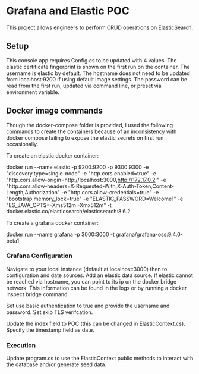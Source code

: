 # Grafana and Elastic POC

This project allows engineers to perform CRUD operations on ElasticSearch.

## Setup
This console app requires Config.cs to be updated with 4 values.
The elastic certificate fingerprint is shown on the first run on the container.
The username is elastic by default.
The hostname does not need to be updated from localhost:9200 if using default image settings.
The password can be read from the first run, updated via command line, or preset via environment variable.

## Docker image commands

Though the docker-compose folder is provided, I used the following commands to create the containers because of an inconsistency with docker compose
failing to expose the elastic secrets on first run occasionally. 

To create an elastic docker container:

docker run --name elastic -p 9200:9200 -p 9300:9300  -e "discovery.type=single-node" -e "http.cors.enabled=true" -e "http.cors.allow-origin=http://localhost:3000,http://172.17.0.2:" -e "http.cors.allow-headers=X-Requested-With,X-Auth-Token,Content-Length,Authorization" -e "http.cors.allow-credentials=true" -e "bootstrap.memory_lock=true" -e "ELASTIC_PASSWORD=Welcome1" -e "ES_JAVA_OPTS=-Xms512m -Xmx512m" -t docker.elastic.co/elasticsearch/elasticsearch:8.6.2

To create a grafana docker container:

docker run --name grafana -p 3000:3000 -t grafana/grafana-oss:9.4.0-beta1

### Grafana Configuration

Navigate to your local instance (default at localhost:3000) then to configuration and date sources. Add an elastic data source.
If elastic cannot be reached via hostname, you can point to its ip on the docker bridge network. This information can be found in the logs or
by running a docker inspect bridge command.

Set use basic authentication to true and provide the username and password.
Set skip TLS verifcation.

Update the index field to POC (this can be changed in ElasticContext.cs).
Specify the timestamp field as date.

### Execution
Update program.cs to use the ElasticContext public methods to interact with the database and/or generate seed data.